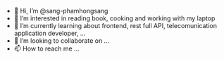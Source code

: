 - 👋 Hi, I’m @sang-phamhongsang
- 👀 I’m interested in reading book, cooking and working with my laptop
- 🌱 I’m currently learning about frontend, rest full API, telecomunication application developer, ...
- 💞️ I’m looking to collaborate on ...
- 📫 How to reach me ...

<!---
sang-phamhongsang/sang-phamhongsang is a ✨ special ✨ repository because its `README.md` (this file) appears on your GitHub profile.
You can click the Preview link to take a look at your changes.
--->
